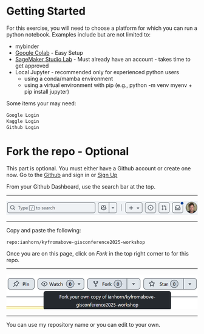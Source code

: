 # Getting Started

For this exercise, you will need to choose a platform for which you can run a python notebook.  Examples include but are not limited to:

 - mybinder
 - [Google Colab](https://colab.research.google.com/) - Easy Setup
 - [SageMaker Studio Lab](https://studiolab.sagemaker.aws/) - Must already have an account - takes time to get approved
 - Local Jupyter - recommended only for experienced python users
    - using a conda/mamba environment
    - using a virtual environment with pip (e.g., python -m venv myenv + pip install jupyter)

Some items your may need:

    Google Login
    Kaggle Login
    Github Login

# Fork the repo - Optional

This part is optional.  You must either have a Github account or create one now.  Go to the [Github](https://github.com) and sign in or [Sign Up](https://github.com/signup)

From your Github Dashboard, use the search bar at the top.
___
![Github Search](../assets/github_search.png)
___
Copy and paste the following:

```
repo:ianhorn/kyfromabove-gisconference2025-workshop
```

Once you are on this page, click on *Fork* in the top right corner to for this repo.
___
![Github Fork](../assets/github_fork.png)
___
You can use my repository name or you can edit to your own.  
